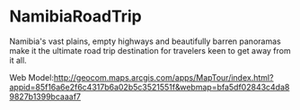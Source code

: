 # NamibiaRoadTrip
Namibia's vast plains, empty highways and beautifully barren panoramas make it the ultimate road trip destination for travelers keen to get away from it all.

Web Model:http://geocom.maps.arcgis.com/apps/MapTour/index.html?appid=85f16a6e2f6c4317b6a02b5c3521551f&webmap=bfa5df02843c4da89827b1399bcaaaf7